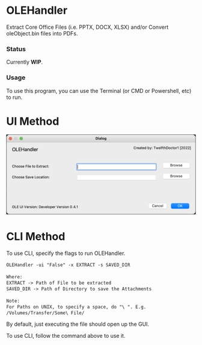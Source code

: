 # OLEHandler

Extract Core Office Files (i.e. PPTX, DOCX, XLSX) and/or Convert oleObject.bin files into PDFs.

### Status

Currently **WIP**.

### Usage

To use this program, you can use the Terminal (or CMD or Powershell, etc) to run.

# UI Method

![OLEHandler UI Picture](https://github.com/TwelfthDoctor1/OLEHandler/blob/master/GitResources/OLEHandler%20UI%20Picture.png)

# CLI Method

To use CLI, specify the flags to run OLEHandler.

```
OLEHandler -ui "False" -x EXTRACT -s SAVED_DIR

Where:
EXTRACT -> Path of File to be extracted
SAVED_DIR -> Path of Directory to save the Attachments

Note:
For Paths on UNIX, to specify a space, do "\ ". E.g. /Volumes/Transfer/Some\ File/
```

By default, just executing the file should open up the GUI.

To use CLI, follow the command above to use it.